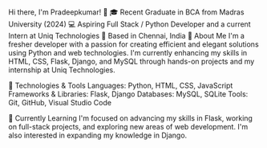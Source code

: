Hi there, I'm Pradeepkumar! 👋
🎓 Recent Graduate in BCA from Madras University (2024)
💻 Aspiring Full Stack / Python Developer and a current Intern at Uniq Technologies
📍 Based in Chennai, India
🚀 About Me
I'm a fresher developer with a passion for creating efficient and elegant solutions using Python and web technologies. I'm currently enhancing my skills in HTML, CSS, Flask, Django, and MySQL through hands-on projects and my internship at Uniq Technologies.

🔧 Technologies & Tools
Languages: Python, HTML, CSS, JavaScript
Frameworks & Libraries: Flask, Django
Databases: MySQL, SQLite
Tools: Git, GitHub, Visual Studio Code

🌱 Currently Learning
I'm focused on advancing my skills in Flask, working on full-stack projects, and exploring new areas of web development. I'm also interested in expanding my knowledge in Django.

